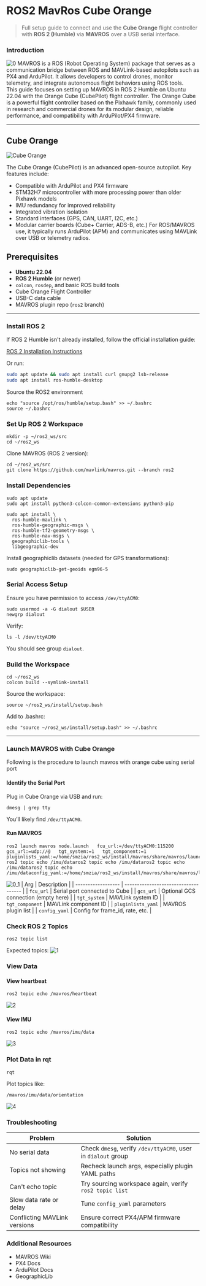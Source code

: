 # ROS2 MavRos Cube Orange

> Full setup guide to connect and use the **Cube Orange** flight controller with **ROS 2 (Humble)** via **MAVROS** over a USB serial interface.

### Introduction
![0](https://github.com/syedmohiuddinzia/ros2_orangeCube/blob/main/pic/0.jpg)
MAVROS is a ROS (Robot Operating System) package that serves as a communication bridge between ROS and MAVLink-based autopilots such as PX4 and ArduPilot. It allows developers to control drones, monitor telemetry, and integrate autonomous flight behaviors using ROS tools. </br>
This guide focuses on setting up MAVROS in ROS 2 Humble on Ubuntu 22.04 with the Orange Cube (CubePilot) flight controller. The Orange Cube is a powerful flight controller based on the Pixhawk family, commonly used in research and commercial drones for its modular design, reliable performance, and compatibility with ArduPilot/PX4 firmware.

---
## Cube Orange
![Cube Orange](https://github.com/syedmohiuddinzia/ros2_orangeCube/blob/main/pic/cube_orange.jpg)

The Cube Orange (CubePilot) is an advanced open-source autopilot. Key features include:
- Compatible with ArduPilot and PX4 firmware
- STM32H7 microcontroller with more processing power than older Pixhawk models
- IMU redundancy for improved reliability
- Integrated vibration isolation
- Standard interfaces (GPS, CAN, UART, I2C, etc.)
- Modular carrier boards (Cube+ Carrier, ADS-B, etc.)
For ROS/MAVROS use, it typically runs ArduPilot (APM) and communicates using MAVLink over USB or telemetry radios.

## Prerequisites

- **Ubuntu 22.04**
- **ROS 2 Humble** (or newer)
- `colcon`, `rosdep`, and basic ROS build tools
- Cube Orange Flight Controller
- USB-C data cable
- MAVROS plugin repo (`ros2` branch)

---
### Install ROS 2

If ROS 2 Humble isn't already installed, follow the official installation guide:

[ROS 2 Installation Instructions](https://docs.ros.org/en/humble/Installation/Ubuntu-Install-Debians.html)

Or run:

```bash
sudo apt update && sudo apt install curl gnupg2 lsb-release
sudo apt install ros-humble-desktop
```
Source the ROS2 environment
```
echo "source /opt/ros/humble/setup.bash" >> ~/.bashrc
source ~/.bashrc
```

### Set Up ROS 2 Workspace
```
mkdir -p ~/ros2_ws/src
cd ~/ros2_ws
```
Clone MAVROS (ROS 2 version):
```
cd ~/ros2_ws/src
git clone https://github.com/mavlink/mavros.git --branch ros2
```

### Install Dependencies
```
sudo apt update
sudo apt install python3-colcon-common-extensions python3-pip
```
```
sudo apt install \
  ros-humble-mavlink \
  ros-humble-geographic-msgs \
  ros-humble-tf2-geometry-msgs \
  ros-humble-nav-msgs \
  geographiclib-tools \
  libgeographic-dev
```
Install geographiclib datasets (needed for GPS transformations):
```
sudo geographiclib-get-geoids egm96-5
```

### Serial Access Setup
Ensure you have permission to access `/dev/ttyACM0`:
```
sudo usermod -a -G dialout $USER
newgrp dialout
```
Verify:
```
ls -l /dev/ttyACM0
```
You should see group `dialout`.

### Build the Workspace
```
cd ~/ros2_ws
colcon build --symlink-install
```
Source the workspace:
```
source ~/ros2_ws/install/setup.bash
```
Add to .bashrc:
```
echo "source ~/ros2_ws/install/setup.bash" >> ~/.bashrc
```

---
### Launch MAVROS with Cube Orange
Following is the procedure to launch mavros with orange cube using serial port

#### Identify the Serial Port
Plug in Cube Orange via USB and run:
```
dmesg | grep tty
```
You’ll likely find `/dev/ttyACM0`.

#### Run MAVROS
```
ros2 launch mavros node.launch   fcu_url:=/dev/ttyACM0:115200   gcs_url:=udp://@   tgt_system:=1   tgt_component:=1   pluginlists_yaml:=/home/smzia/ros2_ws/install/mavros/share/mavros/launch/apm_pluginlists.yaml   ros2 topic echo /imu/dataros2 topic echo /imu/dataros2 topic echo /imu/dataros2 topic echo /imu/dataconfig_yaml:=/home/smzia/ros2_ws/install/mavros/share/mavros/launch/apm_config.yaml
```
![0_1](https://github.com/syedmohiuddinzia/ros2_orangeCube/blob/main/pic/0_1.png)
| Arg                | Description                          |
| ------------------ | ------------------------------------ |
| `fcu_url`          | Serial port connected to Cube        |
| `gcs_url`          | Optional GCS connection (empty here) |
| `tgt_system`       | MAVLink system ID                    |
| `tgt_component`    | MAVLink component ID                 |
| `pluginlists_yaml` | MAVROS plugin list                   |
| `config_yaml`      | Config for frame\_id, rate, etc.     |

### Check ROS 2 Topics
```
ros2 topic list
```
Expected topics:
![1](https://github.com/syedmohiuddinzia/ros2_orangeCube/blob/main/pic/1.png)

### View Data
#### View heartbeat
```
ros2 topic echo /mavros/heartbeat
```
![2](https://github.com/syedmohiuddinzia/ros2_orangeCube/blob/main/pic/2.png)

#### View IMU
```
ros2 topic echo /mavros/imu/data
```
![3](https://github.com/syedmohiuddinzia/ros2_orangeCube/blob/main/pic/3.png)

### Plot Data in rqt
```
rqt
```
Plot topics like:
```
/mavros/imu/data/orientation
```
![4](https://github.com/syedmohiuddinzia/ros2_orangeCube/blob/main/pic/4.png)

### Troubleshooting
| Problem                      | Solution                                                      |
| ---------------------------- | ------------------------------------------------------------- |
| No serial data               | Check `dmesg`, verify `/dev/ttyACM0`, user in `dialout` group |
| Topics not showing           | Recheck launch args, especially plugin YAML paths             |
| Can't echo topic             | Try sourcing workspace again, verify `ros2 topic list`        |
| Slow data rate or delay      | Tune `config_yaml` parameters                                 |
| Conflicting MAVLink versions | Ensure correct PX4/APM firmware compatibility                 |

### Additional Resources
- MAVROS Wiki
- PX4 Docs
- ArduPilot Docs
- GeographicLib

